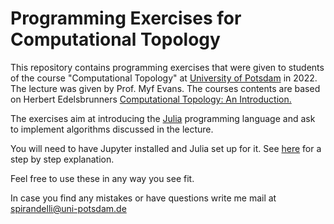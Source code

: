 # Programming Exercises for Computational Topology
This repository contains programming exercises that were given to students of the course "Computational Topology" at [University of Potsdam](https://www.uni-potsdam.de/de/) in 2022. The lecture was given by Prof. Myf Evans. The courses contents are based on Herbert Edelsbrunners [Computational Topology: An Introduction.](https://www.maths.ed.ac.uk/~v1ranick/papers/edelcomp.pdf)

The exercises aim at introducing the [Julia](https://julialang.org/) programming language and ask to implement algorithms discussed in the lecture.  

You will need to have Jupyter installed and Julia set up for it. See [here](https://datatofish.com/add-julia-to-jupyter/) for a step by step explanation.

Feel free to use these in any way you see fit.

In case you find any mistakes or have questions write me mail at spirandelli@uni-potsdam.de 
